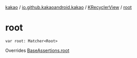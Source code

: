 [kakao](../../index.md) / [io.github.kakaoandroid.kakao](../index.md) / [KRecyclerView](index.md) / [root](./root.md)

# root

`var root: Matcher<Root>`

Overrides [BaseAssertions.root](../-base-assertions/root.md)

